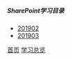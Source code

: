 ##### SharePoint学习目录

* [201902](201902/201902.md)
* [201903](201903/201903.md)


[首页](../../README.md)  [学习总览](../../introduction/studyCatalogList.md)
